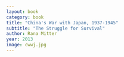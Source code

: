 ```yaml
---
layout: book
category: book
title: "China's War with Japan, 1937-1945"
subtitle: "The Struggle for Survival"
author: Rana Mitter
year: 2013
image: cwwj.jpg
---
```

